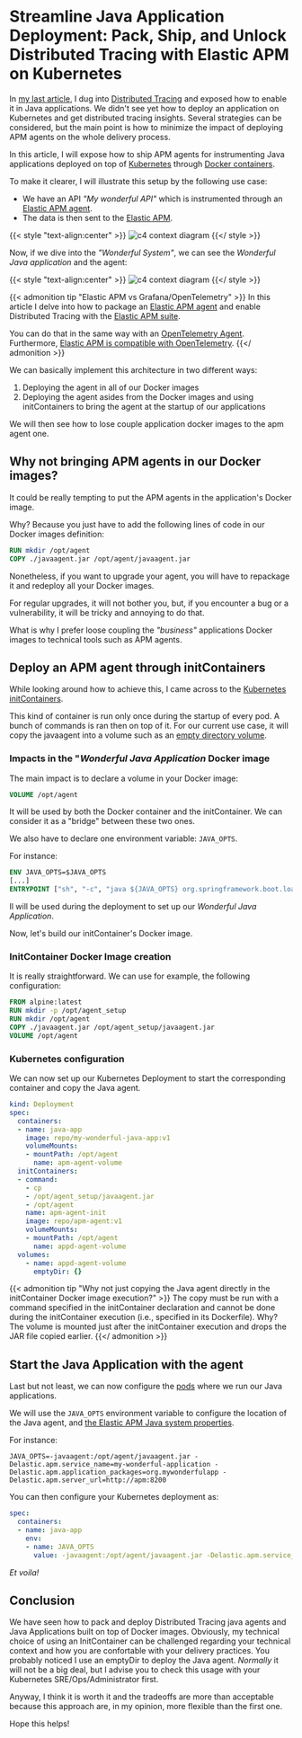 # Streamline Java Application Deployment: Pack, Ship, and Unlock Distributed Tracing with Elastic APM on Kubernetes


In [my last article](https://blog.touret.info/2023/09/05/distributed-tracing-opentelemetry-camel-artemis/), I dug into [Distributed Tracing](https://www.w3.org/TR/trace-context/) and exposed how to enable it in Java applications.
We didn't see yet how to deploy an application on Kubernetes and get distributed tracing insights. 
Several strategies can be considered, but the main point is how to minimize the impact of deploying APM agents on the whole delivery process.

In this article, I will expose how to ship APM agents for instrumenting Java applications deployed on top of [Kubernetes](https://kubernetes.io/) through [Docker containers](https://www.docker.com/resources/what-container/).

To make it clearer, I will illustrate this setup by the following use case:

* We have an API _"My wonderful API"_ which is instrumented through an [Elastic APM agent](https://www.elastic.co/guide/en/apm/agent/index.html). 
* The data is then sent to the [Elastic APM](https://www.elastic.co/guide/en/apm).

{{< style "text-align:center" >}}
![c4 context diagram](/assets/images/2023/10/architecture_system.svg )
{{</ style >}}

Now, if we dive into the _"Wonderful System"_, we can see the _Wonderful Java application_ and the agent:

{{< style "text-align:center" >}}
![c4 context diagram](/assets/images/2023/10/architecture_container.svg )
{{</ style >}}

{{< admonition tip "Elastic APM vs Grafana/OpenTelemetry" >}}
In this article I delve into how to package an [Elastic APM agent](https://www.elastic.co/guide/en/apm/agent/java/current/configuration.html) and enable Distributed Tracing with the [Elastic APM suite](https://www.elastic.co/guide/en/apm/index.html). 

You can do that in the same way with an [OpenTelemetry Agent](https://github.com/open-telemetry/opentelemetry-java-instrumentation). 
Furthermore, [Elastic APM is compatible with OpenTelemetry](https://www.elastic.co/fr/blog/native-opentelemetry-support-in-elastic-observability).
{{</ admonition >}}

We can basically implement this architecture in two different ways:

1. Deploying the agent in all of our Docker images
2. Deploying the agent asides from the Docker images and using initContainers to bring the agent at the startup of our applications

We will then see how to lose couple application docker images to the apm agent one. 

## Why not bringing APM agents in our Docker images?
It could be really tempting to put the APM agents in the application's Docker image.

Why? 
Because you just have to add the following lines of code in our Docker images definition:

```dockerfile
RUN mkdir /opt/agent
COPY ./javaagent.jar /opt/agent/javaagent.jar
```

Nonetheless, if you want to upgrade your agent, you will have to repackage it and redeploy all your Docker images.

For regular upgrades, it will not bother you, but, if you encounter a bug or a vulnerability, it will be tricky and annoying to do that.

What is why I prefer loose coupling the _"business"_ applications Docker images to technical tools such as APM agents.

## Deploy an APM agent through initContainers
While looking around how to achieve this, I came across to the [Kubernetes initContainers](https://kubernetes.io/docs/concepts/workloads/pods/init-containers/).

This kind of container is run only once during the startup of every pod. 
A bunch of commands is ran then on top of it.
For our current use case, it will copy the javaagent into a volume such as an [empty directory volume](https://kubernetes.io/docs/concepts/storage/volumes/#emptydir).

### Impacts in the "_Wonderful Java Application_ Docker image
The main impact is to declare a volume in your Docker image:

```dockerfile
VOLUME /opt/agent
```
It will be used by both the Docker container and the initContainer.
We can consider it as a "bridge" between these two ones.

We also have to declare one environment variable: ``JAVA_OPTS``.

For instance:

```dockerfile
ENV JAVA_OPTS=$JAVA_OPTS
[...]
ENTRYPOINT ["sh", "-c", "java ${JAVA_OPTS} org.springframework.boot.loader.JarLauncher"]
```

Il will be used during the deployment to set up our _Wonderful Java Application_.

Now, let's build our initContainer's Docker image.

### InitContainer Docker Image creation
It is really straightforward. 
We can use for example, the following configuration:

```dockerfile
FROM alpine:latest
RUN mkdir -p /opt/agent_setup
RUN mkdir /opt/agent
COPY ./javaagent.jar /opt/agent_setup/javaagent.jar
VOLUME /opt/agent
```

### Kubernetes configuration
We can now set up our Kubernetes Deployment to start the corresponding container and copy the Java agent.

```yaml
kind: Deployment
spec:
  containers:
  - name: java-app
    image: repo/my-wonderful-java-app:v1
    volumeMounts:
    - mountPath: /opt/agent
      name: apm-agent-volume
  initContainers:
  - command:
    - cp
    - /opt/agent_setup/javaagent.jar
    - /opt/agent
    name: apm-agent-init
	image: repo/apm-agent:v1
    volumeMounts:
    - mountPath: /opt/agent
      name: appd-agent-volume
  volumes:
    - name: appd-agent-volume
      emptyDir: {}
```

{{< admonition tip "Why not just copying the Java agent directly in the initContainer Docker image execution?" >}}
The copy must be run with a command specified in the initContainer declaration and cannot be done during the initContainer execution (i.e., specified in its Dockerfile). 
Why?
The volume is mounted just after the initContainer execution and drops the JAR file copied earlier.
{{</ admonition >}}


## Start the Java Application with the agent
Last but not least, we can now configure the [pods](https://kubernetes.io/docs/concepts/workloads/pods/) where we run our Java applications.

We will use the ``JAVA_OPTS`` environment variable to configure the location of the Java agent, and [the Elastic APM Java system properties](https://www.elastic.co/guide/en/apm/agent/java/current/configuration.html).

For instance: 

```jshelllanguage
JAVA_OPTS=-javaagent:/opt/agent/javaagent.jar -Delastic.apm.service_name=my-wonderful-application -Delastic.apm.application_packages=org.mywonderfulapp -Delastic.apm.server_url=http://apm:8200
```

You can then configure your Kubernetes deployment as:

```yaml
spec:
  containers:
  - name: java-app
    env:
    - name: JAVA_OPTS
      value: -javaagent:/opt/agent/javaagent.jar -Delastic.apm.service_name=my-wonderful-application -Delastic.apm.application_packages=org.mywonderfulapp -Delastic.apm.server_url=http://apm:8200
```

_Et voila!_

## Conclusion

We have seen how to pack and deploy Distributed Tracing java agents and Java Applications built on top of Docker images.
Obviously, my technical choice of using an InitContainer can be challenged regarding your technical context and how you are confortable with your delivery practices.
You probably noticed I use an emptyDir to deploy the Java agent.
_Normally_ it will not be a big deal, but I advise you to check this usage with your Kubernetes SRE/Ops/Administrator first.

Anyway, I think it is worth it and the tradeoffs are more than acceptable because this approach are, in my opinion, more flexible than the first one.

Hope this helps!

